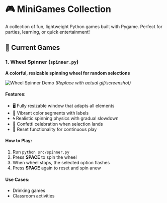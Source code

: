 # 🎮 MiniGames Collection

A collection of fun, lightweight Python games built with Pygame. Perfect for parties, learning, or quick entertainment!

## 🎡 Current Games

### 1. Wheel Spinner (`spinner.py`)
**A colorful, resizable spinning wheel for random selections**

![Wheel Spinner Demo](https://via.placeholder.com/600x400/222222/ffffff?text=Wheel+Spinner+Demo) *(Replace with actual gif/screenshot)*

#### Features:
- 🖥️ Fully resizable window that adapts all elements
- 🎨 Vibrant color segments with labels
- 🌀 Realistic spinning physics with gradual slowdown
- 🎉 Confetti celebration when selection lands
- 🔄 Reset functionality for continuous play

#### How to Play:
1. Run `python src/spinner.py`
2. Press **SPACE** to spin the wheel
3. When wheel stops, the selected option flashes
4. Press **SPACE** again to reset and spin anew

#### Use Cases:
- Drinking games
- Classroom activities
